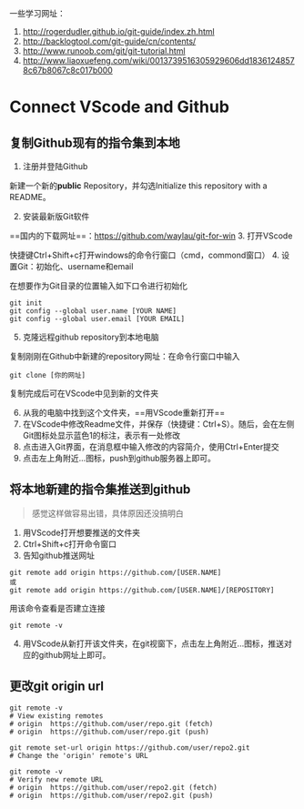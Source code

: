 一些学习网址：
1. http://rogerdudler.github.io/git-guide/index.zh.html
2. http://backlogtool.com/git-guide/cn/contents/
3. http://www.runoob.com/git/git-tutorial.html
4. http://www.liaoxuefeng.com/wiki/0013739516305929606dd18361248578c67b8067c8c017b000



# Connect VScode and Github
## 复制Github现有的指令集到本地
1. 注册并登陆Github

新建一个新的**public** Repository，并勾选Initialize this repository with a README。

2. 安装最新版Git软件

==国内的下载网址==：https://github.com/waylau/git-for-win
3. 打开VScode

快捷键Ctrl+Shift+c打开windows的命令行窗口（cmd，commond窗口）
4. 设置Git：初始化、username和email

在想要作为Git目录的位置输入如下口令进行初始化
```
git init
git config --global user.name [YOUR NAME]
git config --global user.email [YOUR EMAIL]
```
5. 克隆远程github repository到本地电脑

复制刚刚在Github中新建的repository网址：在命令行窗口中输入
```
git clone [你的网址]
```
复制完成后可在VScode中见到新的文件夹

6. 从我的电脑中找到这个文件夹，==用VScode重新打开==
7. 在VScode中修改Readme文件，并保存（快捷键：Ctrl+S）。随后，会在左侧Git图标处显示蓝色1的标注，表示有一处修改
8. 点击进入Git界面，在消息框中输入修改的内容简介，使用Ctrl+Enter提交
9. 点击左上角附近...图标，push到github服务器上即可。

## 将本地新建的指令集推送到github
> 感觉这样做容易出错，具体原因还没搞明白

1. 用VScode打开想要推送的文件夹
2. Ctrl+Shift+c打开命令窗口
3. 告知github推送网址

```
git remote add origin https://github.com/[USER.NAME]
或
git remote add origin https://github.com/[USER.NAME]/[REPOSITORY]
```
用该命令查看是否建立连接

```
git remote -v
```
4. 用VScode从新打开该文件夹，在git视窗下，点击左上角附近...图标，推送对应的github网址上即可。

## 更改git origin url
```
git remote -v
# View existing remotes
# origin  https://github.com/user/repo.git (fetch)
# origin  https://github.com/user/repo.git (push)

git remote set-url origin https://github.com/user/repo2.git
# Change the 'origin' remote's URL

git remote -v
# Verify new remote URL
# origin  https://github.com/user/repo2.git (fetch)
# origin  https://github.com/user/repo2.git (push)
```
